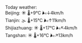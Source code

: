 Today weather:  
Beijing: ☀️   🌡️+9°C 🌬️↓4km/h  
Tianjin: 🌫  🌡️+15°C 🌬️↑11km/h  
Shijiazhuang: ☀️   🌡️+17°C 🌬️↖4km/h  
Tangshan: ☀️   🌡️+16°C 🌬️↗13km/h  
